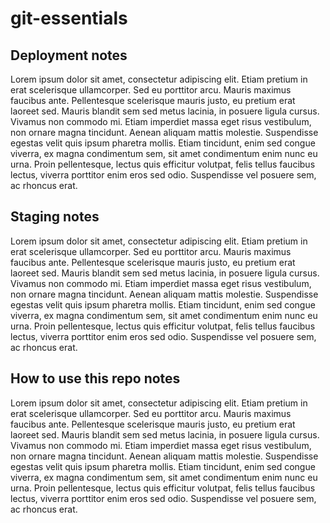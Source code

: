 ﻿# git-essentials
 
## Deployment notes
Lorem ipsum dolor sit amet, consectetur adipiscing elit. Etiam pretium in erat scelerisque ullamcorper. Sed eu porttitor arcu. Mauris maximus faucibus ante. Pellentesque scelerisque mauris justo, eu pretium erat laoreet sed. Mauris blandit sem sed metus lacinia, in posuere ligula cursus. Vivamus non commodo mi. Etiam imperdiet massa eget risus vestibulum, non ornare magna tincidunt. Aenean aliquam mattis molestie. Suspendisse egestas velit quis ipsum pharetra mollis. Etiam tincidunt, enim sed congue viverra, ex magna condimentum sem, sit amet condimentum enim nunc eu urna. Proin pellentesque, lectus quis efficitur volutpat, felis tellus faucibus lectus, viverra porttitor enim eros sed odio. Suspendisse vel posuere sem, ac rhoncus erat.

## Staging notes
Lorem ipsum dolor sit amet, consectetur adipiscing elit. Etiam pretium in erat scelerisque ullamcorper. Sed eu porttitor arcu. Mauris maximus faucibus ante. Pellentesque scelerisque mauris justo, eu pretium erat laoreet sed. Mauris blandit sem sed metus lacinia, in posuere ligula cursus. Vivamus non commodo mi. Etiam imperdiet massa eget risus vestibulum, non ornare magna tincidunt. Aenean aliquam mattis molestie. Suspendisse egestas velit quis ipsum pharetra mollis. Etiam tincidunt, enim sed congue viverra, ex magna condimentum sem, sit amet condimentum enim nunc eu urna. Proin pellentesque, lectus quis efficitur volutpat, felis tellus faucibus lectus, viverra porttitor enim eros sed odio. Suspendisse vel posuere sem, ac rhoncus erat.

## How to use this repo notes
Lorem ipsum dolor sit amet, consectetur adipiscing elit. Etiam pretium in erat scelerisque ullamcorper. Sed eu porttitor arcu. Mauris maximus faucibus ante. Pellentesque scelerisque mauris justo, eu pretium erat laoreet sed. Mauris blandit sem sed metus lacinia, in posuere ligula cursus. Vivamus non commodo mi. Etiam imperdiet massa eget risus vestibulum, non ornare magna tincidunt. Aenean aliquam mattis molestie. Suspendisse egestas velit quis ipsum pharetra mollis. Etiam tincidunt, enim sed congue viverra, ex magna condimentum sem, sit amet condimentum enim nunc eu urna. Proin pellentesque, lectus quis efficitur volutpat, felis tellus faucibus lectus, viverra porttitor enim eros sed odio. Suspendisse vel posuere sem, ac rhoncus erat.
